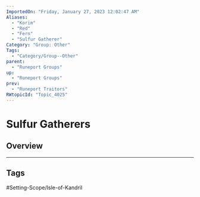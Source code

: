 ```yaml
---
ImportedOn: "Friday, January 27, 2023 12:02:47 AM"
Aliases:
  - "Korim"
  - "Red"
  - "Fern"
  - "Sulfur Gatherer"
Category: "Group: Other"
Tags:
  - "Category/Group--Other"
parent:
  - "Runeport Groups"
up:
  - "Runeport Groups"
prev:
  - "Runeport Traitors"
RWtopicId: "Topic_4025"
---
```

# Sulfur Gatherers
## Overview

---
## Tags
#Setting-Scope/Isle-of-Kandril

